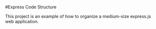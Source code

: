 #Express Code Structure

This project is an example of how to organize a medium-size express.js web application.
